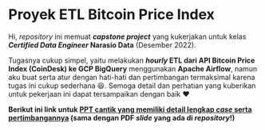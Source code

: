 # Proyek ETL Bitcoin Price Index

Hi, _repository_ ini memuat _**capstone project**_ yang kukerjakan untuk kelas **_Certified Data Engineer_ Narasio Data** (Desember 2022). 

Tugasnya cukup simpel, yaitu melakukan **_hourly_ ETL dari API Bitcoin Price Index (CoinDesk) ke GCP BigQuery** menggunakan **Apache Airflow**, namun aku buat serta atur  dengan hati-hati dan pertimbangan termaksimal karena tugas ini cukup sederhana 😆. Semoga detail dan perhatian yang kuberikan untuk pekerjaan ini dapat tersampaikan dengan baik ❤️

**Berikut ini link untuk [PPT cantik yang memiliki detail lengkap _case_ serta pertimbangannya](https://drive.google.com/file/d/10-c2Gkyq8DTOTcNPX8itJ8ekK0c02CvF/view?usp=sharing) (sama dengan PDF _slide_ yang ada di _repository_!)**
